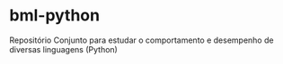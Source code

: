 # bml-python
Repositório Conjunto para estudar o comportamento e desempenho de diversas linguagens (Python)
